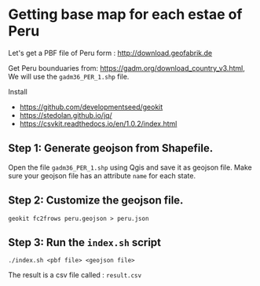 # Getting base map  for each estae of Peru

Let's get a PBF file of Peru form : http://download.geofabrik.de

Get Peru bounduaries from: https://gadm.org/download_country_v3.html, We will use the `gadm36_PER_1.shp` file.

Install 
-  https://github.com/developmentseed/geokit
- https://stedolan.github.io/jq/
- https://csvkit.readthedocs.io/en/1.0.2/index.html


## Step 1: Generate geojson from Shapefile.

 Open the file `gadm36_PER_1.shp` using Qgis and save it as geojson file. Make sure your geojson file has an attribute `name` for each state.
 
## Step 2: Customize the geojson file.

```
geokit fc2frows peru.geojson > peru.json
```

## Step 3: Run the `index.sh` script

```
./index.sh <pbf file> <geojson file>
```

The result is a csv file called : `result.csv`
